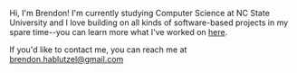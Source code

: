 Hi, I'm Brendon! I'm currently studying Computer Science at NC State University and I love building on all kinds of software-based projects in my spare time--you can learn more what I've worked on [here](https://brendonhab.com/).

If you'd like to contact me, you can reach me at [brendon.hablutzel@gmail.com](mailto:brendon.hablutzel@gmail.com)
